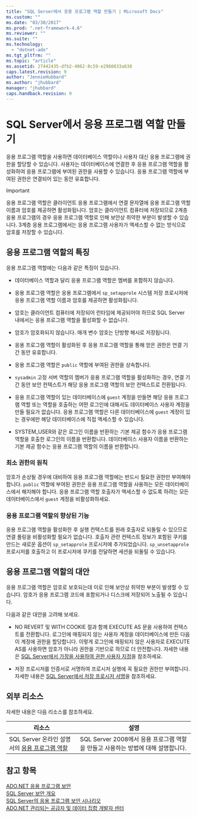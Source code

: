 ```yaml
---
title: "SQL Server에서 응용 프로그램 역할 만들기 | Microsoft Docs"
ms.custom: ""
ms.date: "03/30/2017"
ms.prod: ".net-framework-4.6"
ms.reviewer: ""
ms.suite: ""
ms.technology: 
  - "dotnet-ado"
ms.tgt_pltfrm: ""
ms.topic: "article"
ms.assetid: 27442435-dfb2-4062-8c59-e2960833a638
caps.latest.revision: 9
author: "JennieHubbard"
ms.author: "jhubbard"
manager: "jhubbard"
caps.handback.revision: 9
---
```

# SQL Server에서 응용 프로그램 역할 만들기
응용 프로그램 역할을 사용하면 데이터베이스 역할이나 사용자 대신 응용 프로그램에 권한을 할당할 수 있습니다.  사용자는 데이터베이스에 연결한 후 응용 프로그램 역할을 활성화하여 응용 프로그램에 부여된 권한을 사용할 수 있습니다.  응용 프로그램 역할에 부여된 권한은 연결되어 있는 동안 유효합니다.  
  
> [!IMPORTANT]
>  응용 프로그램 역할은 클라이언트 응용 프로그램에서 연결 문자열에 응용 프로그램 역할 이름과 암호를 제공하면 활성화됩니다.  암호는 클라이언트 컴퓨터에 저장되므로 2계층 응용 프로그램의 경우 응용 프로그램 역할로 인해 보안상 취약한 부분이 발생할 수 있습니다.  3계층 응용 프로그램에서는 응용 프로그램 사용자가 액세스할 수 없는 방식으로 암호를 저장할 수 있습니다.  
  
## 응용 프로그램 역할의 특징  
 응용 프로그램 역할에는 다음과 같은 특징이 있습니다.  
  
-   데이터베이스 역할과 달리 응용 프로그램 역할은 멤버를 포함하지 않습니다.  
  
-   응용 프로그램 역할은 응용 프로그램에서 `sp_setapprole` 시스템 저장 프로시저에 응용 프로그램 역할 이름과 암호를 제공하면 활성화됩니다.  
  
-   암호는 클라이언트 컴퓨터에 저장되어 런타임에 제공되어야 하므로 SQL Server 내에서는 응용 프로그램 역할을 활성화할 수 없습니다.  
  
-   암호가 암호화되지 않습니다.  매개 변수 암호는 단방향 해시로 저장됩니다.  
  
-   응용 프로그램 역할이 활성화된 후 응용 프로그램 역할을 통해 얻은 권한은 연결 기간 동안 유효합니다.  
  
-   응용 프로그램 역할은 `public` 역할에 부여된 권한을 상속합니다.  
  
-   `sysadmin` 고정 서버 역할의 멤버가 응용 프로그램 역할을 활성화하는 경우, 연결 기간 동안 보안 컨텍스트가 해당 응용 프로그램 역할의 보안 컨텍스트로 전환됩니다.  
  
-   응용 프로그램 역할이 있는 데이터베이스에 `guest` 계정을 만들면 해당 응용 프로그램 역할 또는 역할을 호출하는 어떤 로그인에 대해서도 데이터베이스 사용자 계정을 만들 필요가 없습니다.  응용 프로그램 역할은 다른 데이터베이스에 `guest` 계정이 있는 경우에만 해당 데이터베이스에 직접 액세스할 수 있습니다.  
  
-   SYSTEM\_USER와 같은 로그인 이름을 반환하는 기본 제공 함수가 응용 프로그램 역할을 호출한 로그인의 이름을 반환합니다.  데이터베이스 사용자 이름을 반환하는 기본 제공 함수는 응용 프로그램 역할의 이름을 반환합니다.  
  
### 최소 권한의 원칙  
 암호가 손상될 경우에 대비하여 응용 프로그램 역할에는 반드시 필요한 권한만 부여해야 합니다.  `public` 역할에 부여된 권한은 응용 프로그램 역할을 사용하는 모든 데이터베이스에서 해지해야 합니다.  응용 프로그램 역할 호출자가 액세스할 수 없도록 하려는 모든 데이터베이스에서 `guest` 계정을 비활성화하세요.  
  
### 응용 프로그램 역할의 향상된 기능  
 응용 프로그램 역할을 활성화한 후 실행 컨텍스트를 원래 호출자로 되돌릴 수 있으므로 연결 풀링을 비활성화할 필요가 없습니다.  호출자 관련 컨텍스트 정보가 포함된 쿠키를 만드는 새로운 옵션이 `sp_setapprole` 프로시저에 추가되었습니다.  `sp_unsetapprole` 프로시저를 호출하고 이 프로시저에 쿠키를 전달하면 세션을 되돌릴 수 있습니다.  
  
## 응용 프로그램 역할의 대안  
 응용 프로그램 역할은 암호로 보호되는데 이로 인해 보안상 취약한 부분이 발생할 수 있습니다.  암호가 응용 프로그램 코드에 포함되거나 디스크에 저장되어 노출될 수 있습니다.  
  
 다음과 같은 대안을 고려해 보세요.  
  
-   NO REVERT 및 WITH COOKIE 절과 함께 EXECUTE AS 문을 사용하여 컨텍스트를 전환합니다.  로그인에 매핑되지 않는 사용자 계정을 데이터베이스에 만든 다음  이 계정에 권한을 할당합니다.  이렇게 로그인에 매핑되지 않은 사용자로 EXECUTE AS를 사용하면 암호가 아니라 권한을 기반으로 하므로 더 안전합니다.  자세한 내용은 [SQL Server에서 가장을 사용하여 권한 사용자 지정](../../../../../docs/framework/data/adonet/sql/customizing-permissions-with-impersonation-in-sql-server.md)을 참조하세요.  
  
-   저장 프로시저를 인증서로 서명하여 프로시저 실행에 꼭 필요한 권한만 부여합니다.  자세한 내용은 [SQL Server에서 저장 프로시저 서명](../../../../../docs/framework/data/adonet/sql/signing-stored-procedures-in-sql-server.md)을 참조하세요.  
  
## 외부 리소스  
 자세한 내용은 다음 리소스를 참조하세요.  
  
|리소스|설명|  
|---------|--------|  
|SQL Server 온라인 설명서의 [응용 프로그램 역할](http://msdn.microsoft.com/library/ms190998.aspx)|SQL Server 2008에서 응용 프로그램 역할을 만들고 사용하는 방법에 대해 설명합니다.|  
  
## 참고 항목  
 [ADO.NET 응용 프로그램 보안](../../../../../docs/framework/data/adonet/securing-ado-net-applications.md)   
 [SQL Server 보안 개요](../../../../../docs/framework/data/adonet/sql/overview-of-sql-server-security.md)   
 [SQL Server의 응용 프로그램 보안 시나리오](../../../../../docs/framework/data/adonet/sql/application-security-scenarios-in-sql-server.md)   
 [ADO.NET 관리되는 공급자 및 데이터 집합 개발자 센터](http://go.microsoft.com/fwlink/?LinkId=217917)